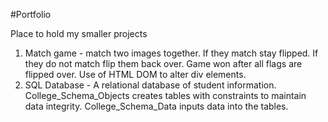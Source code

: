 ﻿#Portfolio

Place to hold my smaller projects

1. Match game - match two images together. If they match stay flipped. If they do not match flip them back over. Game won after all flags are flipped over. Use of HTML DOM to alter div elements.
2. SQL Database - A relational database of student information. College_Schema_Objects creates tables with constraints to maintain data integrity. College_Schema_Data inputs data into the tables. 
